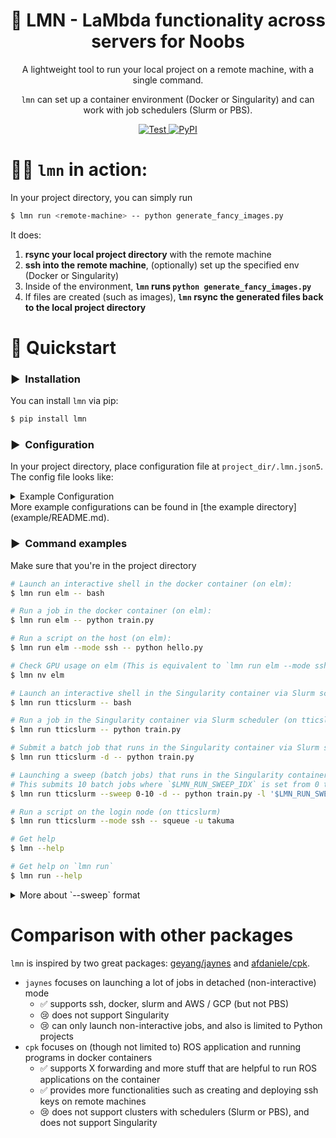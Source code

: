 <div align="center">

# 🍋 LMN - LaMbda functionality across servers for Noobs
<!-- <a href="https://github.com/takuma-yoneda/lmn/actions/workflows/python-publish-pypi.yml"> -->
<!--     <img src="https://github.com/takuma-yoneda/lmn/actions/workflows/python-publish-pypi.yml/badge.svg" alt="Publish to PyPI" /> -->
<!-- </a> -->

A lightweight tool to run your local project on a remote machine, with a single command.

`lmn` can set up a container environment (Docker or Singularity) and can work with job schedulers (Slurm or PBS).

<!-- `lmn` is a lightweight launcher. `lmn` allows you to seamlessly launch scripts across multiple remote machines. -->
<!-- A lightweight tool to rsync and execute local scripts in a remote machine. -->

<a href="https://github.com/takuma-yoneda/lmn/actions/workflows/python-run-tests.yml">
    <img src="https://github.com/takuma-yoneda/lmn/actions/workflows/python-run-tests.yml/badge.svg" alt="Test" />
</a>
<!-- <a href="https://github.com/takuma-yoneda/lmn">
    <img src="https://tokei.rs/b1/github/takuma-yoneda/lmn" alt="Total lines" />
</a> -->
<a href="https://pypi.org/project/lmn/">
    <img src="https://img.shields.io/pypi/v/lmn?logo=python&logoColor=%23cccccc" alt="PyPI" />
</a>
</div>

# 🧑‍💻 `lmn` in action:
In your project directory, you can simply run
```bash
$ lmn run <remote-machine> -- python generate_fancy_images.py
```
It does:
1. **rsync your local project directory** with the remote machine <!-- (the root of the project dir is identified by the location of `.git` or `.lmn.json5`) -->
2. **ssh into the remote machine**, (optionally) set up the specified env (Docker or Singularity)
3. Inside of the environment, **`lmn` runs `python generate_fancy_images.py`**
4. If files are created (such as images), **`lmn` rsync the generated files back to the local project directory**


# 🚀 Quickstart
### ▶️&nbsp;&nbsp;Installation
You can install `lmn` via pip:
```bash
$ pip install lmn
```
### ▶️&nbsp;&nbsp;Configuration
In your project directory, place configuration file at `project_dir/.lmn.json5`.
The config file looks like:
<details>
<summary>Example Configuration</summary>
    
```json5
{
    "project": {
        "name": "my_project",
        // What not to rsync with the remote machine:
        "exclude": [".git", ".venv", "wandb", "__pycache__"],
        // Project-specific environment variables:
        "environment": {
            "MUJOCO_GL": "egl"
        }
    },
    "machines": {
        "elm": {
            // Host information
            "host": "elm.ttic.edu",
            "user": "takuma",
            // Rsync target directory (on the remote host)
            "root_dir": "/scratch/takuma/lmn",
            // Mode: ["ssh", "docker", "slurm", "pbs", "slurm-sing", "pbs-sing"]
            "mode": "docker",
            // Docker configurations
            "docker": {
                "image": "ripl/my_transformer:latest",
                "network": "host",
            },
            // Mount configurations (host -> container)
            "mount_from_host": {
                "/ripl/user/takuma/project/": "/project",
                "/dev/shm": "/dev/shm",
            },
            // Host-specific environment variables
            "environment": {
                "PROJECT_DIR": "/project",
            },
        },
        "tticslurm": {
            "host": "slurm.ttic.edu",
            "user": "takuma",
            "mode": "slurm-sing",
            "root_dir": "/share/data/ripl-takuma/lmn",
            // Slurm job configurations
            "slurm": {
                "partition": "contrib-gpu",
                "cpus_per_task": 1,
                "time": "04:00:00",
                "output": "slurm-%j.out.log",
                "error": "slurm-%j.error.log",
                "exclude": "gpu0,gpu18",
            },
            // Singularity configurations
            "singularity": {
                "sif_file": "/share/data/ripl-takuma/singularity/my_transformer.sif",
                "writable_tmpfs": true,
                "startup": "ldconfig /.singularity.d/libs",  // Command to run at startup
            },
            "mount_from_host": {
                "/share/data/ripl-takuma/project/": "/project",
            },
            "environment": {
                "PROJECT_DIR": "/project",
            }
        }
    }
}
```
</details>
More example configurations can be found in [the example directory](example/README.md).

### ▶️&nbsp;&nbsp;Command examples
Make sure that you're in the project directory
```bash
# Launch an interactive shell in the docker container (on elm):
$ lmn run elm -- bash

# Run a job in the docker container (on elm):
$ lmn run elm -- python train.py

# Run a script on the host (on elm):
$ lmn run elm --mode ssh -- python hello.py

# Check GPU usage on elm (This is equivalent to `lmn run elm --mode ssh -- nvidia-smi`)
$ lmn nv elm

# Launch an interactive shell in the Singularity container via Slurm scheduler (on tticslurm)
$ lmn run tticslurm -- bash

# Run a job in the Singularity container via Slurm scheduler (on tticslurm)
$ lmn run tticslurm -- python train.py

# Submit a batch job that runs in the Singularity container via Slurm scheduler (on tticslurm)
$ lmn run tticslurm -d -- python train.py

# Launching a sweep (batch jobs) that runs in the Singularity container via Slurm scheduler (on tticslurm)
# This submits 10 batch jobs where `$LMN_RUN_SWEEP_IDX` is set from 0 to 9.
$ lmn run tticslurm --sweep 0-10 -d -- python train.py -l '$LMN_RUN_SWEEP_IDX'

# Run a script on the login node (on tticslurm)
$ lmn run tticslurm --mode ssh -- squeue -u takuma

# Get help
$ lmn --help

# Get help on `lmn run`
$ lmn run --help
```

<details>
<summary>More about `--sweep` format</summary>
    
- `--sweep 0-10`: ten jobs with `LMN_RUN_SWEEP_IDX=0`, `1` through `9`
  - Internally `lmn` simply runs `range(0, 10)`
- `--sweep 7`: a single job with `LMN_RUN_SWEEP_IDX=7`
- `--sweep 3,5,8`:  three jobs with `LMN_RUN_SWEEP_IDX=3` and `5` and `8`
</details>

<!-- # Paramiko fails in ssh-authentication?
- Make sure you can ssh manually
- Make sure to run `ssh-add <your-ssh-key>` even if you can log in manually -->

<!-- # Best practice
## Singularity
- Never install / store anything under the home directory when you build the image
- Singularity mounts host's home directory as default
- Even if you specify `--contain`, it will create an empty home directory...
-->


<!-- ## Project structure
- project-root
  - docker
    - Dockerfile
    - Makefile
  - donottransport
    - whatever large files you don't need on remote side
    
## Slurm
- If you share a directory
  - add `umask 002` in your `~/.bashrc` to allow group write permission as default -->

# Comparison with other packages
`lmn` is inspired by two great packages: [geyang/jaynes](https://github.com/geyang/jaynes) and [afdaniele/cpk](https://github.com/afdaniele/cpk).
- `jaynes` focuses on launching a lot of jobs in detached (non-interactive) mode
  - ✅ supports ssh, docker, slurm and AWS / GCP (but not PBS)
  - 😢 does not support Singularity
  - 😢 can only launch non-interactive jobs, and also is limited to Python projects
- `cpk` focuses on (though not limited to) ROS application and running programs in docker containers
  - ✅ supports X forwarding and more stuff that are helpful to run ROS applications on the container
  - ✅ provides more functionalities such as creating and deploying ssh keys on remote machines
  - 😢 does not support clusters with schedulers (Slurm or PBS), and does not support Singularity
